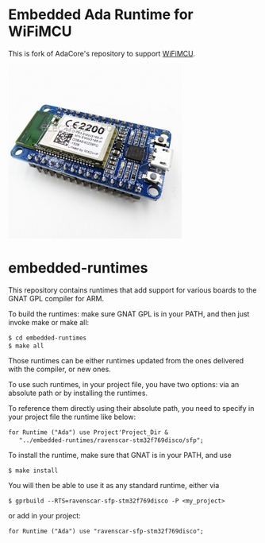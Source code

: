 # Embedded Ada Runtime for WiFiMCU

This is fork of AdaCore's repository to support [WiFiMCU](wifimcu.md).

![photo](wifimcu.jpg)

# embedded-runtimes

This repository contains runtimes that add support for various boards to the
GNAT GPL compiler for ARM.

To build the runtimes: make sure GNAT GPL is in your PATH, and then just invoke
make or make all:

    $ cd embedded-runtimes
    $ make all

Those runtimes can be either runtimes updated from the ones delivered with the
compiler, or new ones.

To use such runtimes, in your project file, you have two options: via
an absolute path or by installing the runtimes.

To reference them directly using their absolute path, you need to specify
in your project file the runtime like below:

    for Runtime ("Ada") use Project'Project_Dir &
       "../embedded-runtimes/ravenscar-stm32f769disco/sfp";

To install the runtime, make sure that GNAT is in your PATH, and use

    $ make install

You will then be able to use it as any standard runtime, either via

    $ gprbuild --RTS=ravenscar-sfp-stm32f769disco -P <my_project>

or add in your project:

    for Runtime ("Ada") use "ravenscar-sfp-stm32f769disco";
